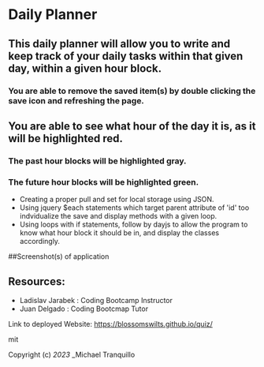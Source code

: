 # Daily Planner

## This daily planner will allow you to write and keep track of your daily tasks within that given day, within a given hour block. 

### You are able to remove the saved item(s) by double clicking the save icon and refreshing the page. 

## You are able to see what hour of the day it is, as it will be highlighted red.
### The past hour blocks will be highlighted gray.
### The future hour blocks will be highlighted green.

* Creating a proper pull and set for local storage using JSON.
* Using jquery $each statements which target parent attribute of 'id' too indvidualize the save and display methods with a given loop.
* Using loops with if statements, follow by dayjs to allow the program to know what hour block it should be in, and display the classes accordingly. 



##Screenshot(s) of application



## Resources:

* Ladislav Jarabek : Coding Bootcamp Instructor
* Juan Delgado : Coding Bootcmap Tutor

Link to deployed Website: https://blossomswilts.github.io/quiz/

mit

Copyright (c) _2023_ _Michael Tranquillo
